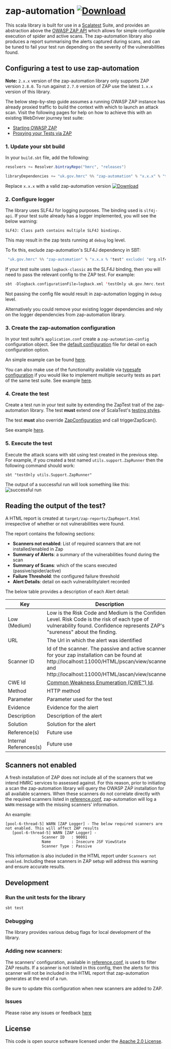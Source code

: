 # zap-automation  [ ![Download](https://api.bintray.com/packages/hmrc/releases/zap-automation/images/download.svg) ](https://bintray.com/hmrc/releases/zap-automation/_latestVersion)

This scala library is built for use in a [Scalatest](http://www.scalatest.org/) Suite, and provides an abstraction above the [OWASP ZAP API](https://www.owasp.org/index.php/OWASP_Zed_Attack_Proxy_Project) which allows for simple configurable execution of spider and active scans. The zap-automation library also produces a report summarising the alerts captured during scans, and can be tuned to fail your test run depending on the severity of the vulnerabilities found.

## Configuring a test to use zap-automation
**Note:** `2.x.x` version of the zap-automation library only supports ZAP version `2.8.0`. To run against `2.7.0` version of 
ZAP use the latest `1.x.x` version of this library.

The below step-by-step guide assumes a running OWASP ZAP instance has already proxied traffic to build the context with which to launch an attack scan.  Visit the following pages for help on how to achieve this with an existing WebDriver journey test suite:
- [Starting OWASP ZAP](https://github.com/hmrc/zap-automation/wiki/Starting-OWASP-ZAP-for-use-with-zap-automation)
- [Proxying your Tests via ZAP](https://github.com/hmrc/zap-automation/wiki/Configure-Tests-to-proxy-via-OWASP-ZAP)

### 1. Update your sbt build
In your `build.sbt` file, add the following:

```scala
resolvers += Resolver.bintrayRepo("hmrc", "releases")

libraryDependencies += "uk.gov.hmrc" %% "zap-automation" % "x.x.x" % "test"
```
Replace `x.x.x` with a valid zap-automation version [ ![Download](https://api.bintray.com/packages/hmrc/releases/zap-automation/images/download.svg) ](https://bintray.com/hmrc/releases/zap-automation/_latestVersion)

### 2. Configure logger
The library uses SLF4J for logging purposes. The binding used is `slf4j-api`. If your test suite already has 
a logger implemented, you will see the below warning:

```SLF4J: Class path contains multiple SLF4J bindings.```

This may result in the zap tests running at `debug` log level. 

To fix this, exclude zap-automation's SLF4J dependency in SBT: 

```scala
 "uk.gov.hmrc" %% "zap-automation" % "x.x.x % "test" exclude( "org.slf4j","slf4j-api")
```
If your test suite uses `logback-classic` as the SLF4J binding, then you will need to pass the relevant config to the ZAP test.  For example:
```scala
sbt -Dlogback.configurationFile=logback.xml 'testOnly uk.gov.hmrc.test.ui.cucumber.utils.ZAPRunner'
```
Not passing the config file would result in zap-automation logging in `debug` level.

Alternatively you could remove your existing logger dependencies and rely on the logger dependencies from zap-automation library. 

### 3. Create the zap-automation configuration
In your test suite's `application.conf` create a `zap-automation-config` configuration object.  See the [default configuration](src/main/resources/reference.conf) file for detail on each configuration option.

An simple example can be found [here](examples/singleConfigExample/resources/singleConfigExampleApplication.conf).

You can also make use of the functionality available via [typesafe configuration](https://github.com/lightbend/config) if you would like to implement multiple security tests as part of the same test suite.  See example [here](examples/multipleConfigExample/resources/multipleConfigExampleApplication.conf).

### 4. Create the test
Create a test run in your test suite by extending the ZapTest trait of the zap-automation library. The test **must** extend one of ScalaTest's [testing styles](http://www.scalatest.org/user_guide/selecting_a_style).

The test **must** also override [ZapConfiguration](src/main/scala/uk/gov/hmrc/zap/config/ZapConfiguration.scala) and call triggerZapScan().

See example [here](examples/singleConfigExample/SingleConfigExampleRunner.scala).

### 5. Execute the test
Execute the attack scans with sbt using test created in the previous step.  For example, if you created a test named `utils.support.ZapRunner` then the following command should work:

```sbt "testOnly utils.Support.ZapRunner"```

The output of a successful run will look something like this:
![successful run](images/console-from-successful-run.png)

## Reading the output of the test?
A HTML report is created at `target/zap-reports/ZapReport.html` irrespective of whether or not vulnerabilities were found.

The report contains the following sections:
- **Scanners not enabled**: List of required scanners that are not installed/enabled in Zap 
- **Summary of Alerts**: a summary of the vulnerabilities found during the scan
- **Summary of Scans**: which of the scans executed (passive/spider/active)
- **Failure Threshold**: the configured failure threshold
- **Alert Details**: detail on each vulnerability/alert recorded

The below table provides a description of each Alert detail:


| Key | Description |
| --- | --- |
| Low (Medium)  | Low is the Risk Code  and Medium is the Confidence Level. Risk Code is the risk of each type of vulnerability found. Confidence represents ZAP's "sureness" about the finding.|
| URL      | The Url in which the alert was identified      |
| Scanner ID | Id of the scanner. The passive and active scanners for your zap installation can be found at http://localhost:11000/HTML/pscan/view/scanners/ and http://localhost:11000/HTML/ascan/view/scanners/       |
| CWE Id | [Common Weakness Enumeration (CWE™) Id](https://cwe.mitre.org/about/faq.html).      |
| Method | HTTP method      |
| Parameter | Parameter used for the test      |
| Evidence | Evidence for the alert      |
| Description | Description of the alert      |
| Solution | Solution for the alert      |
| Reference(s) | Future use      |
| Internal References(s) | Future use      |

## Scanners not enabled
A fresh installation of ZAP does not include all of the scanners that we intend HMRC services to assessed against. For this reason, prior to initiating a scan the zap-automation library will query the OWASP ZAP installation for all available scanners. When these scanners do not correlate directly with
the required scanners listed in [reference.conf](src/main/resources/reference.conf), zap-automation will log a `WARN` message 
with the missing scanners' information.

An example:
 ```
 [pool-6-thread-5] WARN [ZAP Logger] - The below required scanners are not enabled. This will affect ZAP results
    [pool-6-thread-5] WARN [ZAP Logger] - 
                 Scanner ID   : 90001
                 Name         : Insecure JSF ViewState
                 Scanner Type : Passive
  ```
                 
This information is also included in the HTML report under `Scanners not enabled`. Including these scanners in ZAP 
setup will address this warning and ensure accurate results.  


## Development
### Run the unit tests for the library
```scala
sbt test
```

### Debugging
The library provides various debug flags for local development of the library.

### Adding new scanners:
The scanners' configuration, available in [reference.conf](src/main/resources/reference.conf), is used to filter ZAP results. 
If a scanner is not listed in this config, then the alerts for this scanner will not be included in the HTML report that zap-automation generates at the end of a run.

Be sure to update this configuration when new scanners are added to ZAP. 

### Issues
Please raise any issues or feedback [here](issues/)

## License
This code is open source software licensed under the [Apache 2.0 License]("http://www.apache.org/licenses/LICENSE-2.0.html").
